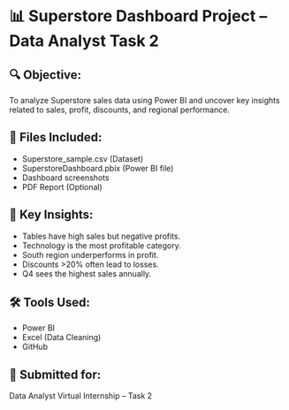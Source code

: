 # 📊 Superstore Dashboard Project – Data Analyst Task 2

## 🔍 Objective:
To analyze Superstore sales data using Power BI and uncover key insights related to sales, profit, discounts, and regional performance.

## 📁 Files Included:
- Superstore_sample.csv (Dataset)
- SuperstoreDashboard.pbix (Power BI file)
- Dashboard screenshots
- PDF Report (Optional)

## 📌 Key Insights:
- Tables have high sales but negative profits.
- Technology is the most profitable category.
- South region underperforms in profit.
- Discounts >20% often lead to losses.
- Q4 sees the highest sales annually.

## 🛠 Tools Used:
- Power BI
- Excel (Data Cleaning)
- GitHub

## 📎 Submitted for:
Data Analyst Virtual Internship – Task 2
